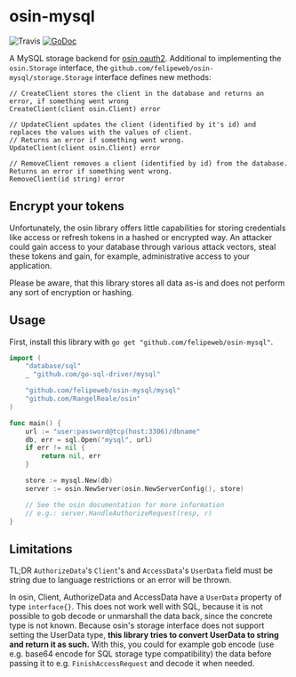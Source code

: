 # osin-mysql 

![Travis](https://travis-ci.org/felipeweb/osin-mysql.svg?branch=master) [![GoDoc](https://godoc.org/github.com/felipeweb/osin-mysql?status.svg)](https://godoc.org/github.com/felipeweb/osin-mysql)

A MySQL storage backend for [osin oauth2](https://github.com/RangelReale/osin).
Additional to implementing the `osin.Storage` interface, the `github.com/felipeweb/osin-mysql/storage.Storage` interface defines new methods:

```
// CreateClient stores the client in the database and returns an error, if something went wrong
CreateClient(client osin.Client) error

// UpdateClient updates the client (identified by it's id) and replaces the values with the values of client.
// Returns an error if something went wrong.
UpdateClient(client osin.Client) error

// RemoveClient removes a client (identified by id) from the database. Returns an error if something went wrong.
RemoveClient(id string) error
```

## Encrypt your tokens

Unfortunately, the osin library offers little capabilities for storing credentials like access or refresh tokens in a
hashed or encrypted way. An attacker could gain access to your database through various attack vectors, steal these
tokens and gain, for example, administrative access to your application.

Please be aware, that this library stores all data as-is and does not perform any sort of encryption or hashing.

## Usage

First, install this library with `go get "github.com/felipeweb/osin-mysql"`.

```go
import (
	"database/sql"
	_ "github.com/go-sql-driver/mysql"

	"github.com/felipeweb/osin-mysql/mysql"
	"github.com/RangelReale/osin"
)

func main() {
    url := "user:password@tcp(host:3306)/dbname"
	db, err = sql.Open("mysql", url)
    if err != nil {
        return nil, err
    }

    store := mysql.New(db)
    server := osin.NewServer(osin.NewServerConfig(), store)

    // See the osin documentation for more information
    // e.g.: server.HandleAuthorizeRequest(resp, r)
}
```

## Limitations

TL;DR `AuthorizeData`'s `Client`'s and `AccessData`'s `UserData` field must be string due to language restrictions or an error will be thrown.

In osin, Client, AuthorizeData and AccessData have a `UserData` property of type `interface{}`. This does not work well
with SQL, because it is not possible to gob decode or unmarshall the data back, since the concrete type is not known.
Because osin's storage interface does not support setting the UserData type, **this library tries to convert UserData to string
and return it as such.** With this, you could for example gob encode (use e.g. base64 encode for SQL storage type compatibility)
the data before passing it to e.g. `FinishAccessRequest` and decode it when needed.
